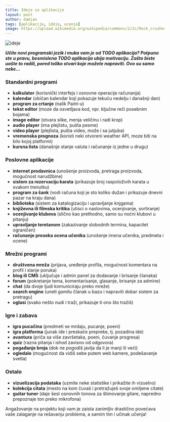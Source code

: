 ```yaml
---
title: Ideje za aplikacije
layout: post
author: damjan
tags: [aplikacije, ideje, ucenje]
image: https://upload.wikimedia.org/wikipedia/commons/2/2c/Rock_crusher_gears.jpg
---
```


<img src="{{page.image}}" class="full" alt="ideje">

***Učite novi programski jezik i muka vam je od TODO aplikacija? Potpuno ste u pravu, besmislena TODO aplikacija ubija motivaciju. Zašto biste uošte to radili, pored toliko stvari koje možete napraviti. Ovo su samo neke...***

### Standardni programi

* **kalkulator** (korisnički interfejs i osnovne operacije računanja)
* **kalendar** (običan kalendar koji pokazuje tekuću nedelju i današnji dan)
* **program za crtanje** (nalik Paint-u)
* **tekst editor** (moze da osvetljava kod, npr. ključne reči posebnim bojama)
* **image editor** (otvara slike, menja veličinu i radi krop)
* **audio player** (ima plejlistu, pušta pesme)
* **video player** (plejlista, pušta video, može i sa jutjuba)
* **vremenska prognoza** (koristi neki otvoreni weather API, moze biti na bilo kojoj platformi)
* **kursna lista** (današnje stanje valuta i računanje iz jedne u drugu)

### Poslovne aplikacije

* **internet prodavnica** (unošenje proizvoda, pretraga proizvoda, mogućnost narudžbine)
* **sistem za rezervaciju karata** (prikazuje broj raspoloživih karata u svakom trenutku)
* **program za šank** (vodi računa koji je sto koliko dužan i prikazuje dnevni pazar na kraju dana)
* **biblioteka** (sistem za katalogizaciju i upravljanje knjgama)
* **književna ili filmska kritika** (utisci o naslovima, ocenjivanje, sortiranje)
* **ocenjivanje klubova** (slično kao prethodno, samo su noćni klubovi u pitanju)
* **upravljanje teretanom** (zakazivanje slobodnih termina, kapacitet ograničen)
* **računanje proseka ocena učenika** (unošenje imena učenika, predmeta i ocene)

### Mrežni programi

* **društvena mreža** (prijava, uređenje profila, mogućnost komentara na profil i slanje poruka)
* **blog ili CMS** (uključuje i admin panel za dodavanje i brisanje članaka)
* **forum** (pokretanje tema, komentarisanje, glasanje, brisanje za admine)
* **chat** (da dvoje ljudi komuniciraju preko mreže)
* **search engine** (uneti gomilu članak u bazu i napraviti dobar sistem za pretragu)
* **oglasi** (svako nešto nudi i traži, prikazuje ti ono što tražiš)

### Igre i zabava

* **igra pucačina** (predmeti se mrdaju, pucanje, poeni)
* **igra platforma** (junak ide i preskače prepreke, tj. pozadina ide)
* **avantura** (priča sa više završetaka, poeni, čuvanje progresa)
* **quiz** (razna pitanja i ishod zavisno od odgovora)
* **pogađanje broja** (dok ne pogodiš javlja da li je manji ili veći)
* **ogledalo** (mogućnost da vidiš sebe putem web kamere, podešavanje svetla)

### Ostalo

* **vizuelizacija podataka** (uzmite neke statistike i prikažite ih vizuelno)
* **kolekcija citata** (mesto na kom čuvaš i pretražuješ svoje omiljene citate)
* **guitar tuner** (daje šest osnovnih tonova za štimovanje gitare, napredno prepoznaje ton preko mikrofona)

Angažovanje na projektu koji vam je zaista zanimljiv drastično povećava vaše zalaganje na rešavanju problema, a samim tim i učinak učenja!
